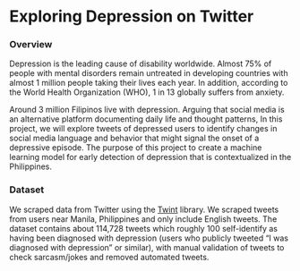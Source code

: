 # Exploring Depression on Twitter

### Overview

Depression is the leading cause of disability worldwide. Almost 75% of people with mental disorders remain untreated in developing countries with almost 1 million people taking their lives each year. In addition, according to the World Health Organization (WHO), 1 in 13 globally suffers from anxiety. 

Around 3 million Filipinos live with depression. Arguing that social media is an alternative platform documenting daily life and thought patterns, In this project, we will explore tweets of depressed users to identify changes in social media language and behavior that might signal the onset of a depressive episode. The purpose of this project to create a machine learning model for early detection of depression that is contextualized in the Philippines.


### Dataset

We scraped data from Twitter using the [Twint](https://github.com/twintproject/twint) library. We scraped tweets from users near Manila, Philippines and only include English tweets. The dataset contains about 114,728 tweets  which roughly 100 self-identify as having been diagnosed with depression (users who publicly tweeted “I was diagnosed with depression” or similar), with manual validation of tweets to check sarcasm/jokes and removed automated tweets. 

